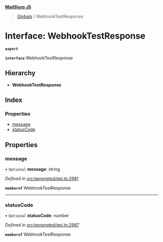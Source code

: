 **[MailSlurp JS](../README.md)**

> [Globals](../README.md) / WebhookTestResponse

# Interface: WebhookTestResponse

**`export`** 

**`interface`** WebhookTestResponse

## Hierarchy

* **WebhookTestResponse**

## Index

### Properties

* [message](webhooktestresponse.md#message)
* [statusCode](webhooktestresponse.md#statuscode)

## Properties

### message

• `Optional` **message**: string

*Defined in [src/generated/api.ts:2981](https://github.com/mailslurp/mailslurp-client/blob/c6aef6d/src/generated/api.ts#L2981)*

**`memberof`** WebhookTestResponse

___

### statusCode

• `Optional` **statusCode**: number

*Defined in [src/generated/api.ts:2987](https://github.com/mailslurp/mailslurp-client/blob/c6aef6d/src/generated/api.ts#L2987)*

**`memberof`** WebhookTestResponse
